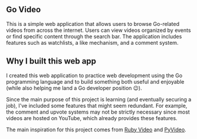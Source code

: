 ## Go Video

This is a simple web application that allows users to browse Go-related videos from across the internet. Users can view videos organized by events or find specific content through the search bar. The application includes features such as watchlists, a like mechanism, and a comment system.

## Why I built this web app

I created this web application to practice web development using the Go programming language and to build something both useful and enjoyable (while also helping me land a Go developer position 😉).

Since the main purpose of this project is learning (and eventually securing a job), I've included some features that might seem redundant. For example, the comment and upvote systems may not be strictly necessary since most videos are hosted on YouTube, which already provides these features.

The main inspiration for this project comes from [Ruby Video](https://www.rubyvideo.dev/) and [PyVideo](https://pyvideo.org/).
